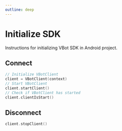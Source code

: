 ```yaml
---
outline: deep
---
```


<script setup>
import GitHubButton from '../../../.vitepress//components/GitHubButton.vue'
</script>

# Initialize SDK

Instructions for initializing VBot SDK in Android project.

<a href="https://github.com/quocdat1804/vbot-sdk-demo" target="_blank" style="text-decoration: none;">

<GitHubButton />
</a>

## Connect

```KOTLIN
// Initialize VBotClient
client = VBotClient(context)
// Start VBotClient
client.startClient()
// Check if VBotClient has started
client.clientIsStart()
```

## Disconnect

```KOTLIN
client.stopClient()
```